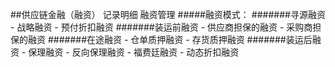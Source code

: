 ##供应链金融（融资）
   记录明细
   融资管理
#####融资模式：
#######寻源融资
      - 战略融资
      - 预付折扣融资
#######装运前融资
      - 供应商担保的融资
      - 采购商担保的融资
#######在途融资
      - 仓单质押融资
      - 存货质押融资
#######装运后融资
      - 保理融资
      - 反向保理融资
      - 福费廷融资
      - 动态折扣融资 
